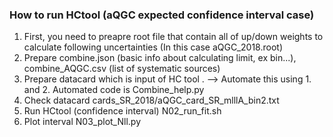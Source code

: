 ### How to run HCtool (aQGC expected confidence interval case)

1. First, you need to preapre root file that contain all of up/down weights to calculate following uncertainties (In this case aQGC_2018.root)
2. Prepare combine.json (basic info about calculating limit, ex bin...), combine_AQGC.csv (list of systematic sources)
3. Prepare datacard which is input of HC tool . --> Automate this using 1. and 2. Automated code is Combine_help.py
4. Check datacard cards_SR_2018/aQGC_card_SR_mlllA_bin2.txt
5. Run HCtool (confidence interval) N02_run_fit.sh 
6. Plot interval N03_plot_Nll.py 
